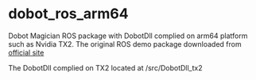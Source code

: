 # dobot_ros_arm64
Dobot Magician ROS package with DobotDll complied on arm64 platform such as Nvidia TX2.
The original ROS demo package downloaded from [official site](https://download.dobot.cc/development-protocol/dobot-magician/win7-win10/en/Dobot-Magician-ROS-Demo.zip)

The DobotDll complied on TX2 located at /src/DobotDll_tx2
